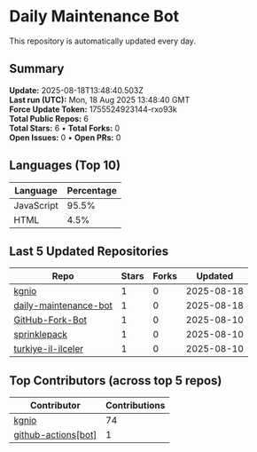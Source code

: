 # Daily Maintenance Bot

This repository is automatically updated every day.

## Summary
<!-- STATS:START -->
**Update:** 2025-08-18T13:48:40.503Z  
**Last run (UTC):** Mon, 18 Aug 2025 13:48:40 GMT  
**Force Update Token:** 1755524923144-rxo93k  
**Total Public Repos:** 6  
**Total Stars:** 6 • **Total Forks:** 0  
**Open Issues:** 0 • **Open PRs:** 0
<!-- STATS:END -->

## Languages (Top 10)
<!-- LANGS:START -->
Language | Percentage
--- | ---
JavaScript | 95.5%
HTML | 4.5%
<!-- LANGS:END -->

## Last 5 Updated Repositories
<!-- RECENT:START -->
Repo | Stars | Forks | Updated
--- | --- | --- | ---
[kgnio](https://github.com/kgnio/kgnio) | 1 | 0 | 2025-08-18
[daily-maintenance-bot](https://github.com/kgnio/daily-maintenance-bot) | 1 | 0 | 2025-08-18
[GitHub-Fork-Bot](https://github.com/kgnio/GitHub-Fork-Bot) | 1 | 0 | 2025-08-10
[sprinklepack](https://github.com/kgnio/sprinklepack) | 1 | 0 | 2025-08-10
[turkiye-il-ilceler](https://github.com/kgnio/turkiye-il-ilceler) | 1 | 0 | 2025-08-10
<!-- RECENT:END -->

## Top Contributors (across top 5 repos)
<!-- CONTRIB:START -->
Contributor | Contributions
--- | ---
[kgnio](https://github.com/kgnio) | 74
[github-actions[bot]](https://github.com/apps/github-actions) | 1
<!-- CONTRIB:END -->
